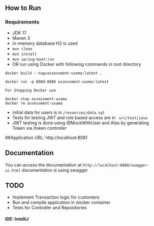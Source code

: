 ## How to Run 

### Requirements

- JDK 17
- Maven 3
- in-memory database H2 is used
- `mvn clean`
- `mvn install`
- `mvn spring-boot:run`
- OR run using Docker with following commands in root directory

```
docker build --tag=assessment-usama:latest .  

docker run -p 8080:8080 assessment-usama:latest

For Stopping Docker use 

docker stop assessment-usama
docker rm assessment-usama
```
- initial data for users is in `/resources/data.sql`
- Tests for testing JWT and role based access are in `` src/test/java``
- JWT testing is done using @MockWithUser and Also by generating Token via /token controller

##Application URL: http://localhost:8081

## Documentation
You can access the documentation at `http://localhost:8080/swagger-ui.html` documentation is using swagger

## TODO
- Implement Transaction logic for customers
- Run and compile application in docker container
- Tests for Controller and Repositories

#### IDE: IntelliJ





